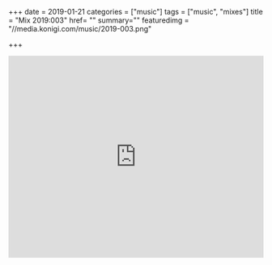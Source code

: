 +++
date = 2019-01-21
categories = ["music"]
tags = ["music", "mixes"]
title = "Mix 2019:003"
href= ""
summary=""
featuredimg = "//media.konigi.com/music/2019-003.png"

+++

<div class="mix"><div class="embed" >
  <iframe width="100%" height="400" src="https://www.mixcloud.com/widget/iframe/?light=1&feed=%2Fdjkonigi%2F2019003-deep-tech-under-the-blood-wolf-moon%2F" frameborder="0" ></iframe>
</div></div>
